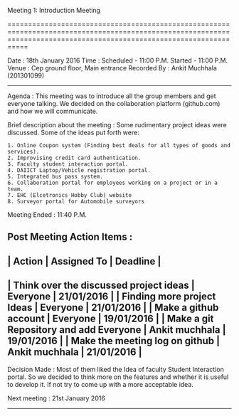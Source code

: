 
Meeting 1: Introduction Meeting

=======================================================================================================================================================================

Date : 18th January 2016
Time : Scheduled - 11:00 P.M. 
       Started   - 11:00 P.M.
Venue : Cep ground floor, Main entrance
Recorded By : Ankit Muchhala (201301099)

-----------------------------------------------------------------------------------------------------------------------------------------------------------------------

Agenda : This meeting was to introduce all the group members and get everyone talking. We decided on the collaboration platform (github.com) and how we will communicate. 

Brief description about the meeting : Some rudimentary project ideas were discussed. Some of the ideas put forth were:

	1. Online Coupon system (Finding best deals for all types of goods and services).
	2. Improvising credit card authentication.
	3. Faculty student interaction portal.
	4. DAIICT Laptop/Vehicle registration portal.
	5. Integrated bus pass system.
	6. Collaboration portal for employees working on a project or in a team.
	7. EHC (Elcetronics Hobby Club) website
	8. Surveyor portal for Automobile surveyors

Meeting Ended :	11:40 P.M.

Post Meeting Action Items : 
--------------------------------------------------------------------------------
|                  Action                  |  Assigned To   |  Deadline        |
--------------------------------------------------------------------------------
| Think over the discussed project ideas   |    Everyone    |    21/01/2016    |
|       Finding more project Ideas         |    Everyone    |    21/01/2016    |
|        Make a github account             |    Everyone    |    19/01/2016    |
|  Make a git Repository and add Everyone  | Ankit muchhala |    19/01/2016    |
|    Make the meeting log on github        | Ankit muchhala |    21/01/2016    |
--------------------------------------------------------------------------------

Decision Made : Most of them liked the Idea of faculty Student Interaction portal. So we decided to think more on the features and whether it is useful to develop it. If not try to come up with a more acceptable idea.

Next meeting : 21st January 2016

-----------------------------------------------------------------------------------------------------------------------------------------------------------------------
